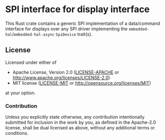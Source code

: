 # SPI interface for display interface

This Rust crate contains a generic SPI implementation of a data/command
interface for displays over any SPI driver implementing the `embedded-hal`/`embedded-hal-async`
`SpiDevice` trait(s).

## License

Licensed under either of

- Apache License, Version 2.0 ([LICENSE-APACHE](LICENSE-APACHE) or
  http://www.apache.org/licenses/LICENSE-2.0)
- MIT license ([LICENSE-MIT](LICENSE-MIT) or http://opensource.org/licenses/MIT)

at your option.

### Contribution

Unless you explicitly state otherwise, any contribution intentionally submitted for inclusion in the
work by you, as defined in the Apache-2.0 license, shall be dual licensed as above, without any
additional terms or conditions.
